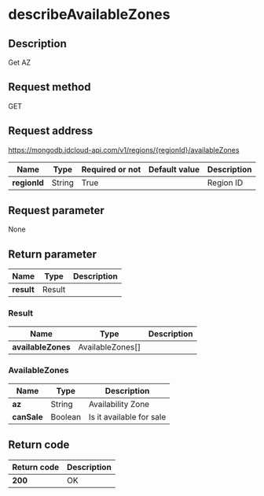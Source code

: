 # describeAvailableZones


## Description
Get AZ

## Request method
GET

## Request address
https://mongodb.jdcloud-api.com/v1/regions/{regionId}/availableZones

|Name|Type|Required or not|Default value|Description|
|---|---|---|---|---|
|**regionId**|String|True||Region ID|

## Request parameter
None


## Return parameter
|Name|Type|Description|
|---|---|---|
|**result**|Result||


### Result
|Name|Type|Description|
|---|---|---|
|**availableZones**|AvailableZones[]||
### AvailableZones
|Name|Type|Description|
|---|---|---|
|**az**|String|Availability Zone|
|**canSale**|Boolean|Is it available for sale|

## Return code
|Return code|Description|
|---|---|
|**200**|OK|
